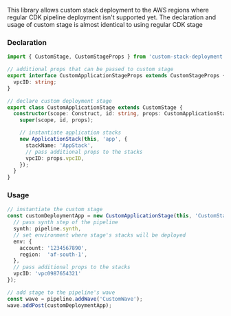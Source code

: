 This library allows custom stack deployment to the AWS regions where regular CDK pipeline deployment isn't supported yet. The declaration and usage of custom stage is almost identical to using regular CDK stage

### Declaration
```ts
import { CustomStage, CustomStageProps } from 'custom-stack-deployment';

// additional props that can be passed to custom stage
export interface CustomApplicationStageProps extends CustomStageProps {
  vpcID: string;
}

// declare custom deployment stage
export class CustomApplicationStage extends CustomStage {
  constructor(scope: Construct, id: string, props: CustomApplicationStageProps) {
    super(scope, id, props);

    // instantiate application stacks
    new ApplicationStack(this, 'app', {
      stackName: 'AppStack',
      // pass additional props to the stacks
      vpcID: props.vpcID,
    });
  }
}

```
### Usage
```ts
// instantiate the custom stage
const customDeploymentApp = new CustomApplicationStage(this, 'CustomStage', {
  // pass synth step of the pipeline
  synth: pipeline.synth,
  // set environment where stage's stacks will be deployed
  env: {
    account: '1234567890',
    region:  'af-south-1',
  },
  // pass additional props to the stacks
  vpcID: 'vpc0987654321'
});

// add stage to the pipeline's wave
const wave = pipeline.addWave('CustomWave');
wave.addPost(customDeploymentApp);

```
